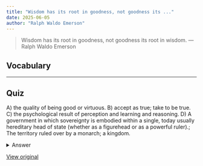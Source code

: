 ```yaml
---
title: "Wisdom has its root in goodness, not goodness its ..."
date: 2025-06-05
author: "Ralph Waldo Emerson"
---
```


> Wisdom has its root in goodness, not goodness its root in wisdom.
> — Ralph Waldo Emerson

## Vocabulary
****  


## Quiz
A) the quality of being good or virtuous.
B) accept as true; take to be true.
C) the psychological result of perception and learning and reasoning.
D) A government in which sovereignty is embodied within a single, today usually hereditary head of state (whether as a figurehead or as a powerful ruler).; The territory ruled over by a monarch; a kingdom.

<details>
<summary>Answer</summary>
A) the quality of being good or virtuous.
</details>

[View original](https://t.me/c/2696929880/238)
